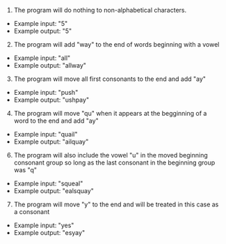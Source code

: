 1. The program will do nothing to non-alphabetical characters.
  * Example input: "5"
  * Example output: "5"
2. The program will add "way" to the end of words beginning with a vowel
  * Example input: "all"
  * Example output: "allway"
3. The program will move all first consonants to the end and add "ay"
  * Example input: "push"
  * Example output: "ushpay"
4. The program will move "qu" when it appears at the begginning of a word to the end and add "ay"
  * Example input: "quail"
  * Example output: "ailquay"
6. The program will also include the vowel "u" in the moved beginning consonant group so long as the last consonant in the      beginning group was "q"
  * Example input: "squeal"
  * Example output: "ealsquay"
7. The program will move "y" to the end and will be treated in this case as a consonant
  * Example input: "yes"
  * Example output: "esyay"